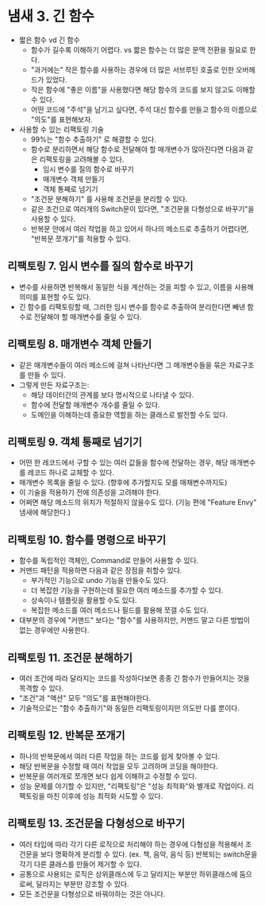 # 냄새 3. 긴 함수

- 짧은 함수 vd 긴 함수
    - 함수가 길수록 이해하기 어렵다. vs 짧은 함수는 더 많은 문맥 전환을 필요로 한다.
    - "과거에는" 작은 함수를 사용하는 경우에 더 많은 서브루틴 호출로 인한 오버헤드가 있었다.
    - 작은 함수에 "좋은 이름"을 사용했다면 해당 함수의 코드를 보지 않고도 이해할 수 있다.
    - 어떤 코드에 "주석"을 남기고 싶다면, 주석 대신 함수를 만들고 함수의 이름으로 "의도"를 표현해보자.
- 사용할 수 있는 리팩토링 기술
    - 99%는 "함수 추출하기" 로 해결할 수 있다.
    - 함수로 분리하면서 해당 함수로 전달해야 할 매개변수가 많아진다면 다음과 같은 리팩토링을 고려해볼 수 있다.
        - 임시 변수를 질의 함수로 바꾸기
        - 매개변수 객체 만들기
        - 객체 통째로 넘기기
    - "조건문 분해하기" 를 사용해 조건문을 분리할 수 있다.
    - 같은 조건으로 여러개의 Switch문이 있다면, "조건문을 다형성으로 바꾸기"을 사용할 수 있다.
    - 반복문 안에서 여러 작업을 하고 있어서 하나의 메소드로 추출하기 어렵다면, "반복문 쪼개기"를 적용할 수 있다.

## 리팩토링 7. 임시 변수를 질의 함수로 바꾸기

- 변수를 사용하면 반복해서 동일한 식을 계산하는 것을 피할 수 있고, 이름을 사용해 의미를 표현할 수도 있다.
- 긴 함수를 리팩토링할 때, 그러한 임시 변수를 함수로 추출하여 분리한다면 빼낸 함수로 전달해야 할 매개변수를 줄일 수 있다.

## 리팩토링 8. 매개변수 객체 만들기

- 같은 매개변수들이 여러 메소드에 걸쳐 나타난다면 그 매개변수들을 묶은 자료구조를 만들 수 있다.
- 그렇게 만든 자료구조는:
    - 해당 데이터간의 관계를 보다 명시적으로 나타낼 수 있다.
    - 함수에 전달할 매개변수 개수를 줄일 수 있다.
    - 도메인을 이해하는데 중요한 역할을 하는 클래스로 발전할 수도 있다.

## 리팩토링 9. 객체 통째로 넘기기

- 어떤 한 레코드에서 구할 수 있는 여러 값들을 함수에 전달하는 경우, 해당 매개변수를 레코드 하나로 교체할 수 있다.
- 매개변수 목록을 줄일 수 있다. (향후에 추가할지도 모를 매채변수까지도)
- 이 기술을 적용하기 전에 의존성을 고려해야 한다.
- 어쩌면 해당 메소드의 위치가 적절하지 않을수도 있다. (기능 편에 "Feature Envy" 냄새에 해당한다.)

## 리팩토링 10. 함수를 명령으로 바꾸기

- 함수를 독립적인 객체인, Command로 만들어 사용할 수 있다.
- 커맨드 패턴을 적용하면 다음과 같은 장점을 취할수 있다.
    - 부가적인 기능으로 undo 기능을 만들수도 있다.
    - 더 복잡한 기능을 구현하는데 필요한 여러 메소드를 추가할 수 있다.
    - 상속이나 템플릿을 활용할 수도 있다.
    - 복잡한 메소드를 여러 메소드나 필드를 활용해 쪼갤 수도 있다.
- 대부분의 경우에 "커맨드" 보다는 "함수"를 사용하지만, 커맨드 말고 다른 방법이 없는 경우에만 사용한다.

## 리팩토링 11. 조건문 분해하기

- 여러 조건에 따라 달라지는 코드를 작성하다보면 종종 긴 함수가 만들어지는 것을 목격할 수 있다.
- "조건"과 "액션" 모두 "의도"를 표현해야한다.
- 기술적으로는 "함수 추출하기"와 동일한 리팩토링이지만 의도만 다를 뿐이다.

## 리팩토링 12. 반복문 쪼개기

- 하나의 반복문에서 여러 다른 작업을 하는 코드를 쉽게 찾아볼 수 있다.
- 해당 반복문을 수정할 때 여러 작업을 모두 고려하며 코딩을 해야한다.
- 반복문을 여러개로 쪼개면 보다 쉽게 이해하고 수정할 수 있다.
- 성능 문제를 야기할 수 있지만, "리팩토링"은 "성능 최적화"와 별개로 작업이다. 리팩토링을 마친 이후에 성능 최적화 시도할 수 있다.

## 리팩토링 13. 조건문을 다형성으로 바꾸기

- 여러 타입에 따라 각기 다른 로직으로 처리해야 하는 경우에 다형성을 적용해서 조건문을 보다 명확하게 분리할 수 있다. (ex. 책, 음악, 음식 등) 반복되는 switch문을 각기 다른 클래스를 만들어 제거할 수 있다.
- 공통으로 사용되는 로직은 상위클래스에 두고 달라지는 부분만 하위클래스에 둠으로써, 달라지는 부분만 강조할 수 있다.
- 모든 조건문을 다형성으로 바꿔야하는 것은 아니다.
